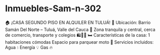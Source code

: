 # Inmuebles-Sam-n-302
🏠 ¡CASA SEGUNDO PISO EN ALQUILER EN TULUÁ! 📢 Ubicación: Barrio Samán Del Norte – Tuluá, Valle del Cauca 📍 Zona tranquila y central, cerca de comercio, transporte y colegios 🛍️🚌🏫  🛏️ Características de la casa: 1 habitaciones cómodas Espacio para parquear moto 🛵 Servicios incluidos: Agua 💧 Energía 💡 Gas 🔥 
